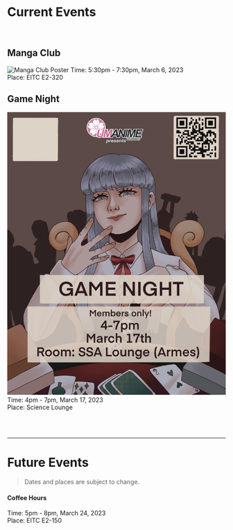 # Current Events

<br>


## Manga Club
![Manga Club Poster](./assets/manga_poster.png)
Time: 5:30pm - 7:30pm, March 6, 2023  
Place: EITC E2-320


## Game Night
![Game Night Poster](./assets/game_night.png)
Time: 4pm - 7pm, March 17, 2023  
Place: Science Lounge

<br>
<br>


---

# Future Events
> Dates and places are subject to change.


#### Coffee Hours
Time: 5pm - 8pm, March 24, 2023  
Place: EITC E2-150


<!-- #### Screenings
Time: 4pm - 7pm, March 10, 2023  
Place: Armes 203 -->




